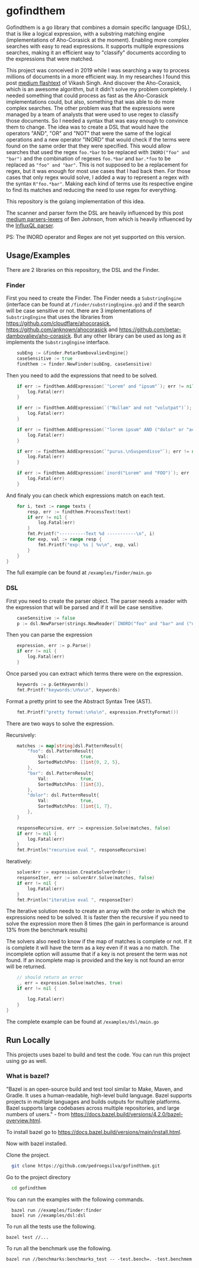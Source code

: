 # gofindthem
Gofindthem is a go library that combines a domain specific language (DSL), that is like a logical expression, with a substring matching engine (implementations of Aho-Corasick at the moment).
Enabling more complex searches with easy to read expressions.
It supports multiple expressions searches, making it an efficient way to "classify" documents according to the expressions that were matched.

This project was conceived in 2019 while I was searching a way to process millions of documents in a more efficient way.
In my researches I found this post [medium flashtext](https://medium.freecodecamp.org/regex-was-taking-5-days-flashtext-does-it-in-15-minutes-55f04411025f) of Vikash Singh.
And discover the Aho-Corasick, which is an awesome algorithm, but it didn't solve my problem completely.
I needed something that could process as fast as the Aho-Corasick implementations could, but also, something that was able to do more complex searches.
The other problem was that the expressions were managed by a team of analysts that were used to use regex to classify those documents.
So I needed a syntax that was easy enough to convince them to change.
The idea was to create a DSL that would have the operators "AND", "OR" and "NOT" that were the same of the logical operations and a new operator "INORD"
that would check if the terms were found on the same order that they were specified.
This would allow searches that used the regex `foo.*bar` to be replaced with `INORD("foo" and "bar")` and the combination of regexes 
`foo.*bar` and `bar.*foo` to be replaced as `"foo" and "bar"`. This is not supposed to be a replacement for regex, but it was enough for most use cases that I had back then.
For those cases that only regex would solve, I added a way to represent a regex with the syntax `R"foo.*bar"`.
Making each kind of terms use its respective engine to find its matches and reducing the need to use regex for everything.

This repository is the golang implementation of this idea.

The scanner and parser form the DSL are heavily influenced by this post [medium parsers-lexers](https://blog.gopheracademy.com/advent-2014/parsers-lexers/) of Ben Johnson,
from which is heavily influenced by the [InfluxQL parser](https://github.com/influxdb/influxdb/tree/master/influxql).

PS: The INORD operator and Regex are not yet supported on this version.

## Usage/Examples

There are 2 libraries on this repository, the DSL and the Finder.

### Finder
First you need to create the Finder. The Finder needs a `SubstringEngine` (interface can be found at `/finder/substringEngine.go`) 
and if the search will be case sensitive or not.
there are 3 implementations of `SubstringEngine` that uses the libraries from 
https://github.com/cloudflare/ahocorasick, 
https://github.com/anknown/ahocorasick and 
https://github.com/petar-dambovaliev/aho-corasick. 
But any other library can be used as long as it implements the `SubstringEngine` interface.
```go
    subEng := &finder.PetarDambovalievEngine{}
	caseSensitive := true
	findthem := finder.NewFinder(subEng, caseSensitive)
```

Then you need to add the expressions that need to be solved.
```go
	if err := findthem.AddExpression(`"Lorem" and "ipsum"`); err != nil {
		log.Fatal(err)
	}

	if err := findthem.AddExpression(`("Nullam" and not "volutpat")`); err != nil {
		log.Fatal(err)
	}

	if err := findthem.AddExpression(`"lorem ipsum" AND ("dolor" or "accumsan")`); err != nil {
		log.Fatal(err)
	}

	if err := findthem.AddExpression(`"purus.\nSuspendisse"`); err != nil {
		log.Fatal(err)
	}

	if err := findthem.AddExpression(`inord("Lorem" and "FOO")`); err != nil {
		log.Fatal(err)
	}
```

And finaly you can check which expressions match on each text. 
```go
	for i, text := range texts {
		resp, err := findthem.ProcessText(text)
		if err != nil {
			log.Fatal(err)
		}
		fmt.Printf("----------Text %d -----------\n", i)
		for exp, val := range resp {
			fmt.Printf("exp: %s | %v\n", exp, val)
		}
	}
}
```

The full example can be found at `/examples/finder/main.go`

### DSL
First you need to create the parser object.
The parser needs a reader with the expression that will be parsed and if it will be case sensitive.
```go
    caseSensitive := false
	p := dsl.NewParser(strings.NewReader(`INORD("foo" and "bar" and ("dolor" or "accumsan"))`), caseSensitive)
```

Then you can parse the expression

```go 
	expression, err := p.Parse()
	if err != nil {
		log.Fatal(err)
	}
```

Once parsed you can extract which terms there were on the expression.
```go
	keywords := p.GetKeywords()
	fmt.Printf("keywords:\n%v\n", keywords)
```

Format a pretty print to see the Abstract Syntax Tree (AST).
```go
    fmt.Printf("pretty format:\n%s\n", expression.PrettyFormat())
```

There are two ways to solve the expression.

Recursively:
```go 
	matches := map[string]dsl.PatternResult{
		"foo": dsl.PatternResult{
			Val:            true,
			SortedMatchPos: []int{0, 2, 5},
		},
		"bar": dsl.PatternResult{
			Val:            true,
			SortedMatchPos: []int{3},
		},
		"dolor": dsl.PatternResult{
			Val:            true,
			SortedMatchPos: []int{1, 7},
		},
	}

	responseRecursive, err := expression.Solve(matches, false)
	if err != nil {
		log.Fatal(err)
	}
	fmt.Println("recursive eval ", responseRecursive)
```
Iteratively:
```go
	solverArr := expression.CreateSolverOrder()
	responseIter, err := solverArr.Solve(matches, false)
	if err != nil {
		log.Fatal(err)
	}
	fmt.Println("iterative eval ", responseIter)
```
The Iterative solution needs to create an array with the order in which the expressions need to be solved.
It is faster then the recursive if you need to solve the expression more then 8 times (the gain in performance is around 13% from the benchmark results)

The solvers also need to know if the map of matches is complete or not. If it is complete it will have the term as a key even if it was a no match.
The incomplete option will assume that if a key is not present the term was not found.
If an incomplete map is provided and the key is not found an error will be returned.

```go
	// should return an error
	_, err = expression.Solve(matches, true)
	if err != nil {

		log.Fatal(err)
	}
}

```
The complete example can be found at `/examples/dsl/main.go`
## Run Locally
This projects uses bazel to build and test the code. 
You can run this project using go as well.

### What is bazel?
"Bazel is an open-source build and test tool similar to Make, Maven, and Gradle. It uses a human-readable, high-level build language. Bazel supports projects in multiple languages and builds outputs for multiple platforms. Bazel supports large codebases across multiple repositories, and large numbers of users." 
\- from https://docs.bazel.build/versions/4.2.0/bazel-overview.html.

To install bazel go to https://docs.bazel.build/versions/main/install.html.

Now with bazel installed.

Clone the project.
```bash
  git clone https://github.com/pedroegsilva/gofindthem.git
```

Go to the project directory

```bash
  cd gofindthem
```

You can run the examples with the following commands.

```
  bazel run //examples/finder:finder
  bazel run //examples/dsl:dsl
```
To run all the tests use the following.

```
bazel test //...
```

To run all the benchmark use the following.

```
bazel run //benchmarks:benchmarks_test -- -test.bench=. -test.benchmem
```
  